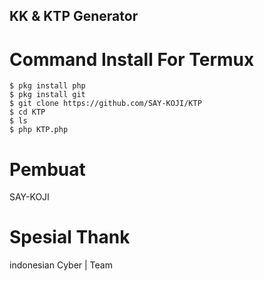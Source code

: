 ## KK & KTP Generator
# Command Install For Termux
```
$ pkg install php
$ pkg install git
$ git clone https://github.com/SAY-KOJI/KTP
$ cd KTP
$ ls
$ php KTP.php
```
# Pembuat
SAY-KOJI  

# Spesial Thank
indonesian Cyber | Team
